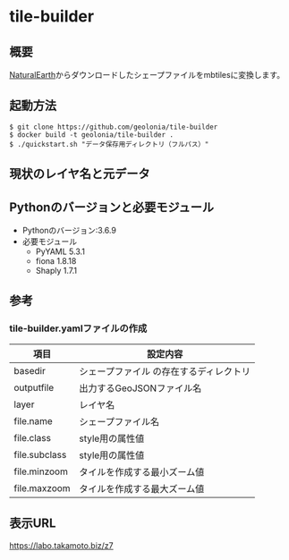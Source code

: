 # tile-builder
## 概要

[NaturalEarth](https://www.naturalearthdata.com)からダウンロードしたシェープファイルをmbtilesに変換します。

## 起動方法

```
$ git clone https://github.com/geolonia/tile-builder  
$ docker build -t geolonia/tile-builder .  
$ ./quickstart.sh "データ保存用ディレクトリ（フルパス）"  
```
## 現状のレイヤ名と元データ

## Pythonのバージョンと必要モジュール

* Pythonのバージョン:3.6.9
* 必要モジュール
  * PyYAML 5.3.1
  * fiona 1.8.18
  * Shaply 1.7.1

## 参考

### tile-builder.yamlファイルの作成

|項目|設定内容|
|----|----|
|basedir|シェープファイル の存在するディレクトリ|
|outputfile|出力するGeoJSONファイル名|
|layer|レイヤ名|
|file.name|シェープファイル名|
|file.class|style用の属性値|
|file.subclass|style用の属性値|
|file.minzoom|タイルを作成する最小ズーム値|
|file.maxzoom|タイルを作成する最大ズーム値|

## 表示URL

https://labo.takamoto.biz/z7
